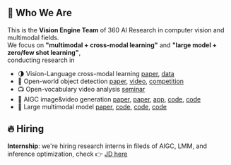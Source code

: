 ## :wave: Who We Are

This is the **Vision Engine Team** of 360 AI Research in computer vision and multimodal fields.    
We focus on **"multimodal + cross-modal learning"** and **"large model + zero/few shot learning"**,    
conducting research in
* :last_quarter_moon: Vision-Language cross-modal learning [paper](https://arxiv.org/abs/2205.03860), [data](https://zero.so.com)
* :mag_right: Open-world object detection [paper](https://arxiv.org/abs/2309.00227), [video](https://www.youtube.com/watch?v=NAZNb3gK1oU), [competition](https://360cvgroup.github.io/OVD_Contest/)
* :tv: Open-vocabulary video analysis [seminar](https://mp.weixin.qq.com/s/79KAsXRUjWSL6cHVXGuuQg)
* :art: AIGC image&video generation [paper](https://arxiv.org/abs/2309.00952), [paper](https://arxiv.org/abs/2408.08189), [app](https://aigc.360.com/), [code](https://github.com/360CVGroup/Bridge_Diffusion_Model), [code](https://github.com/360CVGroup/FancyVideo)
* :mage: Large multimodal model [paper](https://www.arxiv.org/abs/2408.12902), [code](https://github.com/360CVGroup/SEEChat), [code](https://github.com/360CVGroup/360VL), [code](https://github.com/360CVGroup/Inner-Adaptor-Architecture)

## 🔥 Hiring
**Internship**: we're hiring research interns in fileds of AIGC, LMM, and inference optimization, check 👉 [JD here](../JD/intern.md)  

